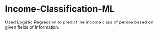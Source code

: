 # Income-Classification-ML
Used Logistic Regression to predict the income class of person based on given fields of information.
